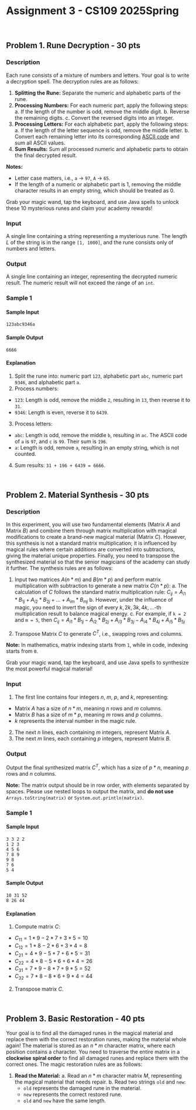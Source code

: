 # Assignment 3 - CS109 2025Spring

<br>

## Problem 1. Rune Decryption - 30 pts

### Description

Each rune consists of a mixture of numbers and letters. Your goal is to write a decryption spell. The decryption rules are as follows:

1. **Splitting the Rune:** Separate the numeric and alphabetic parts of the rune.
2. **Processing Numbers:** For each numeric part, apply the following steps:
  a. If the length of the number is odd, remove the middle digit.
  b. Reverse the remaining digits.
  c. Convert the reversed digits into an integer.
3. **Processing Letters:** For each alphabetic part, apply the following steps:
  a. If the length of the letter sequence is odd, remove the middle letter.
  b. Convert each remaining letter into its corresponding [ASCII code](https://en.wikipedia.org/wiki/ASCII) and sum all ASCII values.
4. **Sum Results:** Sum all processed numeric and alphabetic parts to obtain the final decrypted result.

**Notes:**
- Letter case matters, i.e., `a` -> `97`, `A` -> `65`.
- If the length of a numeric or alphabetic part is 1, removing the middle character results in an empty string, which should be treated as 0.

Grab your magic wand, tap the keyboard, and use Java spells to unlock these 10 mysterious runes and claim your academy rewards!

### Input

A single line containing a string representing a mysterious rune. The length $L$ of the string is in the range `[1, 1000]`, and the rune consists only of numbers and letters.

### Output

A single line containing an integer, representing the decrypted numeric result. The numeric result will not exceed the range of an `int`.

### Sample 1

#### Sample Input
```
123abc9346a
```

#### Sample Output
```
6666
```

#### Explanation

1. Split the rune into: numeric part `123`, alphabetic part `abc`, numeric part `9346`, and alphabetic part `a`.
2. Process numbers:
  - `123`: Length is odd, remove the middle `2`, resulting in `13`, then reverse it to `31`.
  - `9346`: Length is even, reverse it to `6439`.
3. Process letters:
  - `abc`: Length is odd, remove the middle `b`, resulting in `ac`. The ASCII code of `a` is `97`, and `c` is `99`. Their sum is `196`.
  - `a`: Length is odd, remove `a`, resulting in an empty string, which is not counted.
4. Sum results: `31 + 196 + 6439 = 6666`.


<br>

## Problem 2. Material Synthesis - 30 pts

### Description

In this experiment, you will use two fundamental elements (Matrix $A$ and Matrix $B$) and combine them through matrix multiplication with magical modifications to create a brand-new magical material (Matrix $C$). However, this synthesis is not a standard matrix multiplication; it is influenced by magical rules where certain additions are converted into subtractions, giving the material unique properties. Finally, you need to transpose the synthesized material so that the senior magicians of the academy can study it further. The synthesis rules are as follows:

1. Input two matrices $A (n * m)$ and $B (m * p)$ and perform matrix multiplication with subtraction to generate a new matrix $C (n * p)$:
   a. The calculation of $C$ follows the standard matrix multiplication rule: $C_{ij} = A_{i1} * B_{1j} + A_{i2} * B_{2j} + ... + A_{im} * B_{mj}$
   b. However, under the influence of magic, you need to invert the sign of every $k, 2k, 3k, 4k, ...$-th multiplication result to balance magical energy.
   c. For example, if `k = 2` and `m = 5`, then $C_{ij} = A_{i1} * B_{1j} - A_{i2} * B_{2j} + A_{i3} * B_{3j} - A_{i4} * B_{4j} + A_{i5} * B_{5j}$

2. Transpose Matrix $C$ to generate $C^T$, i.e., swapping rows and columns.

**Note:** In mathematics, matrix indexing starts from `1`, while in code, indexing starts from `0`.

Grab your magic wand, tap the keyboard, and use Java spells to synthesize the most powerful magical material!

### Input

1. The first line contains four integers $n$, $m$, $p$, and $k$, representing:
  - Matrix $A$ has a size of $n * m$, meaning $n$ rows and $m$ columns.
  - Matrix $B$ has a size of $m * p$, meaning $m$ rows and $p$ columns.
  - $k$ represents the interval number in the magic rule.
2. The next $n$ lines, each containing $m$ integers, represent Matrix $A$.
3. The next $m$ lines, each containing $p$ integers, represent Matrix $B$.

### Output

Output the final synthesized matrix $C^T$, which has a size of $p * n$, meaning $p$ rows and $n$ columns.

**Note:** The matrix output should be in row order, with elements separated by spaces. Please use nested loops to output the matrix, and **do not use** `Arrays.toString(matrix)` or `System.out.println(matrix)`.

### Sample 1

#### Sample Input
```
3 3 2 2
1 2 3
4 5 6
7 8 9
9 8
7 6
5 4
```

#### Sample Output
```
10 31 52
8 26 44
```

#### Explanation

1. Compute matrix $C$:
  - $C_{11} = 1 * 9 - 2 * 7 + 3 * 5 = 10$
  - $C_{12} = 1 * 8 - 2 * 6 + 3 * 4 = 8$
  - $C_{21} = 4 * 9 - 5 * 7 + 6 * 5 = 31$
  - $C_{22} = 4 * 8 - 5 * 6 +6 * 4 = 26$
  - $C_{31} = 7 * 9 - 8 * 7 + 9 * 5 = 52$
  - $C_{32} = 7 * 8 - 8 * 6 + 9 * 4 = 44$
2. Transpose matrix $C$.

<br>

## Problem 3. Basic Restoration - 40 pts

Your goal is to find all the damaged runes in the magical material and replace them with the correct restoration runes, making the material whole again! The material is stored as an $n * m$ character matrix, where each position contains a character. You need to traverse the entire matrix in a **clockwise spiral order** to find all damaged runes and replace them with the correct ones. The magic restoration rules are as follows:

1. **Read the Material:**
   a. Read an $n * m$ character matrix $M$, representing the magical material that needs repair.
   b. Read two strings `old` and `new`:
    - `old` represents the damaged rune in the material.
    - `new` represents the correct restored rune.
    - `old` and `new` have the same length.

